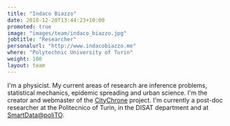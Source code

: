 ```yaml
---
title: "Indaco Biazzo"
date: 2018-12-20T13:44:23+10:00
promoted: true
image: "images/team/indaco_biazzo.jpg"
jobtitle: "Researcher"
personalurl: "http://www.indacobiazzo.me"
where: "Polytechnic University of Turin"
weight: 100
layout: team
---
```


I'm a physicist. My current areas of research are inference problems, statistical mechanics, epidemic spreading and urban science. I'm the creator and webmaster of the [CityChrone](http://www.citychrone.org) project.
I'm currently a post-doc researcher at the Politecnico of Turin, in the DISAT department and at [SmartData@poliTO](https://smartdata.polito.it/).
